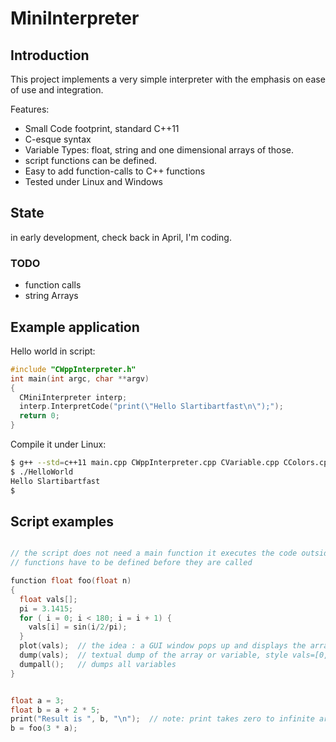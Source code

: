 # MiniInterpreter

## Introduction

This project implements a very simple interpreter with the emphasis on ease of use and integration.

Features:
- Small Code footprint, standard C++11
- C-esque syntax
- Variable Types: float, string and one dimensional arrays of those.
- script functions can be defined.
- Easy to add function-calls to C++ functions
- Tested under Linux and Windows

## State
in early development, check back in April, I'm coding.

### TODO
- function calls
- string Arrays


## Example application


Hello world in script:

```c
#include "CWppInterpreter.h"
int main(int argc, char **argv)
{
  CMiniInterpreter interp;
  interp.InterpretCode("print(\"Hello Slartibartfast\n\");");
  return 0;
}
```

Compile it under Linux:

```bash
$ g++ --std=c++11 main.cpp CWppInterpreter.cpp CVariable.cpp CColors.cpp -o Hello
$ ./HelloWorld
Hello Slartibartfast
$
```

## Script examples
```c

// the script does not need a main function it executes the code outside a function definition
// functions have to be defined before they are called

function float foo(float n)
{
  float vals[];
  pi = 3.1415;
  for ( i = 0; i < 180; i = i + 1) {
    vals[i] = sin(i/2/pi);
  }
  plot(vals);  // the idea : a GUI window pops up and displays the array graphicaly
  dump(vals);  // textual dump of the array or variable, style vals=[0,1,2,3,4 ...];
  dumpall();   // dumps all variables
}


float a = 3;
float b = a + 2 * 5;
print("Result is ", b, "\n");  // note: print takes zero to infinite arguments and plots them all
b = foo(3 * a);


```






